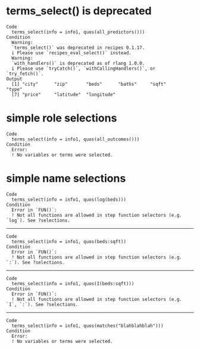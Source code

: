 # terms_select() is deprecated

    Code
      terms_select(info = info1, quos(all_predictors()))
    Condition
      Warning:
      `terms_select()` was deprecated in recipes 0.1.17.
      i Please use `recipes_eval_select()` instead.
      Warning:
      `with_handlers()` is deprecated as of rlang 1.0.0.
      i Please use `tryCatch()`, `withCallingHandlers()`, or `try_fetch()`.
    Output
      [1] "city"      "zip"       "beds"      "baths"     "sqft"      "type"     
      [7] "price"     "latitude"  "longitude"

# simple role selections

    Code
      terms_select(info = info1, quos(all_outcomes()))
    Condition
      Error:
      ! No variables or terms were selected.

# simple name selections

    Code
      terms_select(info = info1, quos(log(beds)))
    Condition
      Error in `FUN()`:
      ! Not all functions are allowed in step function selectors (e.g. `log`). See ?selections.

---

    Code
      terms_select(info = info1, quos(beds:sqft))
    Condition
      Error in `FUN()`:
      ! Not all functions are allowed in step function selectors (e.g. `:`). See ?selections.

---

    Code
      terms_select(info = info1, quos(I(beds:sqft)))
    Condition
      Error in `FUN()`:
      ! Not all functions are allowed in step function selectors (e.g. `I`, `:`). See ?selections.

---

    Code
      terms_select(info = info1, quos(matches("blahblahblah")))
    Condition
      Error:
      ! No variables or terms were selected.

